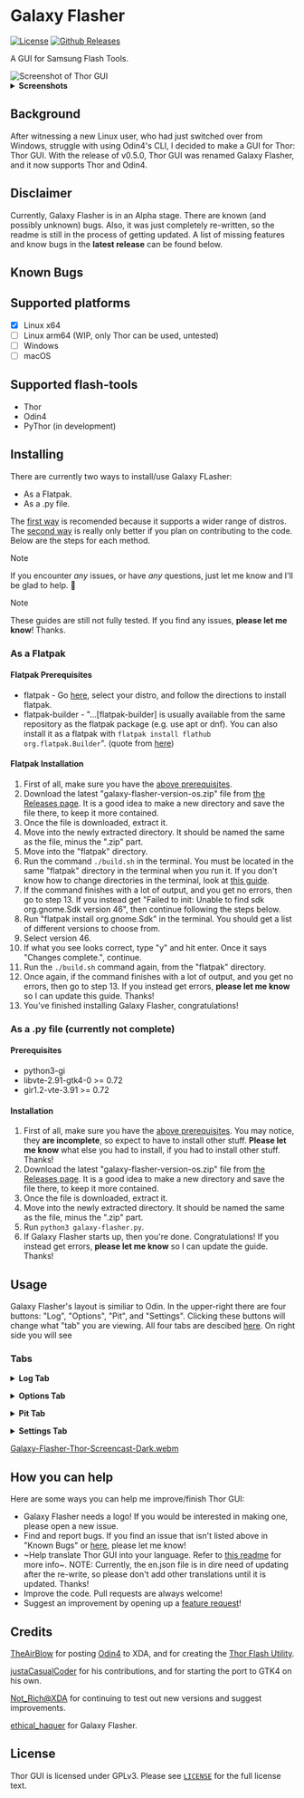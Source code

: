 
# Galaxy Flasher

[![License](https://img.shields.io/badge/License-GPLv3-blue.svg)](https://www.gnu.org/licenses/gpl-3.0) [![Github Releases](https://img.shields.io/github/downloads/ethical-haquer/Galaxy-Flasher/total.svg?style=flat)](https://github.com/ethical-haquer/Galaxy-Flasher/releases)

A GUI for Samsung Flash Tools.

<picture>
  <source media="(prefers-color-scheme: dark)" srcset="https://github.com/ethical-haquer/Galaxy-Flasher/assets/141518185/cdfc298d-fb85-4c01-924c-5971a6e380cb">
  <source media="(prefers-color-scheme: light)" srcset="https://github.com/ethical-haquer/Galaxy-Flasher/assets/141518185/f157cbad-d09c-40ae-a68d-91512d52211a">
  <img alt="Screenshot of Thor GUI">
</picture>
<details>
  <summary><b>Screenshots</b></summary>
  <br>
  Options Tab:
  <br>
  <picture>
    <source media="(prefers-color-scheme: dark)" srcset="https://github.com/ethical-haquer/Galaxy-Flasher/assets/141518185/621b8ecf-c748-499d-8f4c-a8f612f293a2">
    <source media="(prefers-color-scheme: light)" srcset="https://github.com/ethical-haquer/Galaxy-Flasher/assets/141518185/dc08a6bf-2e10-47b0-b7c5-d0ae7a11d695">
    <img alt="Options Tab">
  </picture>
  <br>
  Pit Tab:
  <br>
  <picture>
    <source media="(prefers-color-scheme: dark)" srcset="https://github.com/ethical-haquer/Galaxy-Flasher/assets/141518185/50cda73e-fa59-41f1-a205-3c49f93289dd">
    <source media="(prefers-color-scheme: light)" srcset="https://github.com/ethical-haquer/Galaxy-Flasher/assets/141518185/88fee46a-ed65-4c38-87ba-6695b6e5ae34">
    <img alt="Pit Tab">
  </picture>
  <br>
  Settings Tab:
  <br>
  <picture>
    <source media="(prefers-color-scheme: dark)" srcset="https://github.com/ethical-haquer/Galaxy-Flasher/assets/141518185/d574eb2b-c592-4d74-951b-d3effcd9e345">
    <source media="(prefers-color-scheme: light)" srcset="https://github.com/ethical-haquer/Galaxy-Flasher/assets/141518185/58f92b1a-0390-4620-995b-06104a7eda71">
    <img alt="Settings Tab">
  </picture>
  <br>
  About Dialog:
  <br>
  <picture>
    <source media="(prefers-color-scheme: dark)" srcset="https://github.com/ethical-haquer/Galaxy-Flasher/assets/141518185/6b479807-9206-41aa-b15a-874867a51825">
    <source media="(prefers-color-scheme: light)" srcset="https://github.com/ethical-haquer/Galaxy-Flasher/assets/141518185/3bfe072f-6cfc-4e5e-8512-0e1561b2834a">
    <img alt="About Tab">
  </picture>
  <br>
  "Select Partitions" Window:
  <br>
  <picture>
    <source media="(prefers-color-scheme: dark)" srcset="https://github.com/ethical-haquer/Galaxy-Flasher/assets/141518185/dc7cea25-1819-4ccd-b119-dd45ca7fab61">
    <source media="(prefers-color-scheme: light)" srcset="https://github.com/ethical-haquer/Galaxy-Flasher/assets/141518185/a46b1f00-34da-4e26-a16d-bc7c8223cea1">
    <img alt="Select Partitions Window">
  </picture>
  <br>
  "Verify Flash" Window:
  <br>
  <picture>
    <source media="(prefers-color-scheme: dark)" srcset="https://github.com/ethical-haquer/Galaxy-Flasher/assets/141518185/ead15566-0efa-4e95-a834-01d3ab01c2dd">
    <source media="(prefers-color-scheme: light)" srcset="https://github.com/ethical-haquer/Galaxy-Flasher/assets/141518185/1486223e-254f-4ffd-a3bf-9bfdb7d8a74e">
    <img alt="Verify Flash Window">
  </picture>
</details>

## Background

After witnessing a new Linux user, who had just switched over from Windows, struggle with using Odin4's CLI, I decided to make a GUI for Thor: Thor GUI. With the release of v0.5.0, Thor GUI was renamed Galaxy Flasher, and it now supports Thor and Odin4.

## Disclaimer

Currently, Galaxy Flasher is in an Alpha stage. There are known (and possibly unknown) bugs. Also, it was just completely re-written, so the readme is still in the process of getting updated. A list of missing features and know bugs in the **latest release** can be found below.

## Known Bugs

## Supported platforms

- [x] Linux x64
- [ ] Linux arm64 (WIP, only Thor can be used, untested)
- [ ] Windows
- [ ] macOS

## Supported flash-tools

- Thor
- Odin4
- PyThor (in development)

## Installing

There are currently two ways to install/use Galaxy FLasher:

- As a Flatpak.
- As a .py file.

The [first way](https://github.com/ethical-haquer/Galaxy-Flasher?tab=readme-ov-file#as-a-flatpak) is recomended because it supports a wider range of distros. The [second way](https://github.com/ethical-haquer/Galaxy-Flasher?tab=readme-ov-file#as-a-py-file-currently-not-complete) is really only better if you plan on contributing to the code. Below are the steps for each method.

> [!NOTE]
> If you encounter _any_ issues, or have _any_ questions, just let me know and I'll be glad to help. 🙂

> [!NOTE]
> These guides are still not fully tested. If you find any issues, __please let me know__! Thanks.

### As a Flatpak

#### Flatpak Prerequisites

- flatpak - Go [here](https://www.flatpak.org/setup/), select your distro, and follow the directions to install flatpak.
- flatpak-builder - "...[flatpak-builder] is usually available from the same repository as the flatpak package (e.g. use apt or dnf). You can also install it as a flatpak with `flatpak install flathub org.flatpak.Builder`". (quote from [here](https://docs.flatpak.org/en/latest/first-build.html))

#### Flatpak Installation

1. First of all, make sure you have the [above prerequisites](https://github.com/ethical-haquer/Galaxy-Flasher?tab=readme-ov-file#flatpak-prerequisites).
2. Download the latest "galaxy-flasher-version-os.zip" file from [the Releases page](https://github.com/ethical-haquer/Galaxy-Flasher/releases). It is a good idea to make a new directory and save the file there, to keep it more contained.
3. Once the file is downloaded, extract it.
4. Move into the newly extracted directory. It should be named the same as the file, minus the ".zip" part.
5. Move into the "flatpak" directory.
6. Run the command `./build.sh` in the terminal. You must be located in the same "flatpak" directory in the terminal when you run it. If you don't know how to change directories in the terminal, look at [this guide](https://itsfoss.com/change-directories/).
7. If the command finishes with a lot of output, and you get no errors, then go to step 13. If you instead get "Failed to init: Unable to find sdk org.gnome.Sdk version 46", then continue following the steps below.
8. Run "flatpak install org.gnome.Sdk" in the terminal. You should get a list of different versions to choose from.
9. Select version 46.
10. If what you see looks correct, type "y" and hit enter. Once it says "Changes complete.", continue.
11. Run the `./build.sh` command again, from the "flatpak" directory.
12. Once again, if the command finishes with a lot of output, and you get no errors, then go to step 13. If you instead get errors, __please let me know__ so I can update this guide. Thanks!
13. You've finished installing Galaxy Flasher, congratulations!

### As a .py file (currently not complete)

#### Prerequisites

- python3-gi
- libvte-2.91-gtk4-0 >= 0.72
- gir1.2-vte-3.91 >= 0.72

#### Installation

1. First of all, make sure you have the [above prerequisites](https://github.com/ethical-haquer/Galaxy-Flasher?tab=readme-ov-file#prerequisites). You may notice, they __are incomplete__, so expect to have to install other stuff. __Please let me know__ what else you had to install, if you had to install other stuff. Thanks!
2. Download the latest "galaxy-flasher-version-os.zip" file from [the Releases page](https://github.com/ethical-haquer/Galaxy-Flasher/releases). It is a good idea to make a new directory and save the file there, to keep it more contained.
3. Once the file is downloaded, extract it.
4. Move into the newly extracted directory. It should be named the same as the file, minus the ".zip" part.
5. Run `python3 galaxy-flasher.py`.
6. If Galaxy Flasher starts up, then you're done. Congratulations! If you instead get errors, __please let me know__ so I can update the guide. Thanks!

## Usage

Galaxy Flasher's layout is similiar to Odin. In the upper-right there are four buttons: "Log", "Options", "Pit", and "Settings". Clicking these buttons will change what "tab" you are viewing. All four tabs are descibed [here](https://github.com/ethical_haquer/Galaxy-Flasher?tab=readme-ov_file#tabs). On right side you will see

### Tabs

  <p>
  <details>
  <summary><b>Log Tab</b></summary>
  The Log Tab displays the output from the flash-tool.
  <br>
  You are also able to enter flash-tool commands into the Log Tab, just as you would in the terminal.
  </details>
  </p>
  
  <p>
  <details>
  <summary><b>Options Tab</b></summary>
  The Options Tab is where you can set flash-tool specific options.

  For Thor, the options are:
  
  - T Flash - Writes the bootloader of a working device to the SD card.
  - EFS Clear - Wipes phone/network-related stuff from your device. It should NOT be used by normal users. (currently disabled until a safety is implemented)
  - Bootloader Update - I honestly have no idea what this does. Let me know if you do!
  - Reset Flash Count - I beleive this does what it sounds like it does, but I don't know when you'd ever use it. Please correct me if I'm wrong!

  For Odin4, there are currently no options.
  The "-V", "Validate home binary with pit file" option might be added if someone can tell me what it does.
  
  </details>
  </p>
  
  <p>
  <details>
  <summary><b>Pit Tab</b></summary>
  The Pit Tab is just a place-holder currently.
  </details>
  </p>
  
  <p>
  <details>
  <summary><b>Settings Tab</b></summary>
  The Settings Tab is where you can change Galaxy Flasher's settings.
  Here is a list of them:

  - Flash Tool - The flash-tool you would like Galaxy Flasher to use. The options are:
    - Thor - An open-source flash-tool. The last update was almost a year ago, sadly.
    - Odin4 - A propreitary, official Samsung flash-tool that was leaked.
    - PyThor - An open-source flash-tool that is still in development. The only real reason to use it is if you plan on contributing to it.

  - Theme - The theme you would like Galaxy Flasher to use. The options are:
    - System - Galaxy Flasher will attempt to use the system theme.
    - Light - Light theme.
    - Dark - Dark theme.

  - Run Thor with sudo - This allows you to choose whether or not you want to run Thor with sudo. By default it is turned off; Turning it on may fix errors in some cases. This only applies to Thor.
    
  - [Thor] Automatically select all partitions - This automatically selects all of the partitions from the files you select, instead of asking you what ones you would like to select. This only applies to Thor.

  </details>
  </p>

[Galaxy-Flasher-Thor-Screencast-Dark.webm](https://github.com/ethical-haquer/Galaxy-Flasher/assets/141518185/bc8c07d5-17ea-447a-b4b2-98aa295cc3e6)

## How you can help

Here are some ways you can help me improve/finish Thor GUI:
+ Galaxy Flasher needs a logo! If you would be interested in making one, please open a new issue.
+ Find and report bugs. If you find an issue that isn't listed above in "Known Bugs" or [here](https://github.com/ethical-haquer/Galaxy-Flasher/issues), please let me know!
+ ~Help translate Thor GUI into your language. Refer to [this readme](https://github.com/ethical-haquer/Galaxy-Flasher/blob/main/locales/README.md) for more info~. NOTE: Currently, the en.json file is in dire need of updating after the re-write, so please don't add other translations until it is updated. Thanks!
+ Improve the code. Pull requests are always welcome!
+ Suggest an improvement by opening up a [feature request](https://github.com/ethical-haquer/Galaxy-Flasher/issues/new/choose)!

## Credits

[TheAirBlow](https://github.com/theairblow) for posting [Odin4](https://xdaforums.com/t/official-samsung-odin-v4-1-2-1-dc05e3ea-for-linux.4453423/) to XDA, and for creating the [Thor Flash Utility](https://github.com/Samsung-Loki/Thor).

[justaCasualCoder](https://github.com/justaCasualCoder) for his contributions, and for starting the port to GTK4 on his own.

[Not_Rich@XDA](https://xdaforums.com/m/not_rich.8463826/) for continuing to test out new versions and suggest improvements.

[ethical_haquer](https://github.com/ethical-haquer) for Galaxy Flasher.

## License

Thor GUI is licensed under GPLv3. Please see [`LICENSE`](./LICENSE) for the full license text.
